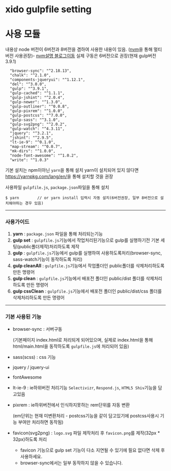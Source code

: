 # xido gulpfile setting

# 사용 모듈

내용상 node 버전이 6버전과 8버전을 겸하여 사용한 내용이 있음. 
([nvm](https://github.com/creationix/nvm)을 통해 멀티버전 사용권장)- [nvm설명 블로그이동](http://blog.jeonghwan.net/2016/08/10/nvm.html)
실제 구동은 6버전으로 권장(현재 gulp버전 3.9.1)

```
  "browser-sync": "^2.18.13",
  "chalk": "^2.1.0",
  "components-jqueryui": "^1.12.1",
  "del": "^3.0.0",
  "gulp": "^3.9.1",
  "gulp-cached": "^1.1.1",
  "gulp-jshint": "^2.0.4",
  "gulp-newer": "^1.3.0",
  "gulp-outliner": "^0.0.8",
  "gulp-pixrem": "^1.0.0",
  "gulp-postcss": "^7.0.0",
  "gulp-sass": "^3.1.0",
  "gulp-svg2png": "^2.0.2",
  "gulp-watch": "^4.3.11",
  "jquery": "^3.2.1",
  "jshint": "^2.9.5",
  "lt-ie-9": "^0.1.0",
  "map-stream": "^0.0.7",
  "mk-dirs": "^1.0.0",
  "node-font-awesome": "^1.0.2",
  "write": "^1.0.3"
```

기본 설치는 npm이아닌 `yarn`을 통해 설치
yarn이 설치되어 있지 않다면 <https://yarnpkg.com/lang/en/>을 통해 설치할 것을 권장

사용파일 `gulpfile.js`, `package.json`파일을 통해 설치

```shell
$ yarn        // or yarn install 입력시 자동 설치(6버전권장, 일부 8버전으로 설치해야하는 경우 있음)
```

---

### 사용가이드

1. **yarn** : `package.json` 파일을 통해 처리되는기능 
2. **gulp set** : `gulpfile.js`기능에서 작업처리된기능으로 gulp를 실행하기전 기본 세팅(public폴더제작)처리하도록 제작
3. **gulp** : `gulpfile.js`기능에서 gulp를 실행하여 사용하도록처리(browser-sync, sass-watch기능이 동작하도록 처리)
4. **gulp cleanAll** : `gulpfile.js`기능에서 작업폴더인 public폴더를 삭제처리하도록 만든 명령어
5. **gulp clean** : `gulpfile.js`기능에서 배포전 폴더인 public/dist 폴더를 삭제처리하도록 만든 명령어
6. **gulp cssClean** : `gulpfile.js`기능에서 배포전 폴더인 public/dist/css 폴더를 삭제처리하도록 만든 명령어

---

### 기본 사용된 기능

- browser-sync :  서버구동

   (기본페이지 index.html로 처리되게 되어있으며, 실제로 index.html을 통해 html/main.html을 동작하도록 `gulpfile.js`에 처리되어 있음)

- sass(scss) : css 기능

- jquery /  jquery-ui

- fontAwesome

- lt-ie-9 : ie하위버전 처리기능 `Selectivizr`, `Respond.js`, `HTML5 Shiv`기능을 담고있음

- pixrem : ie하위버전에서 인식하지못하는 rem단위를 자동 변환

   (em단위는 현재 미변환처리 - postcss기능을 같이 담고있기에 postcss사용시 기능 부여만 처리하면 동작됨)

- favicon(svg2png) : `logo.svg` 파일 제작처리 후 `favicon.png`를 제작(32px * 32px)하도록 처리

   - favicon 기능으로  gulp set 기능이 다소 지연될 수 있기에 필요 없다면 삭제 후 사용하세요.
   - browser-sync에서는 일부 동작하지 않을 수 있습니다.

   ​